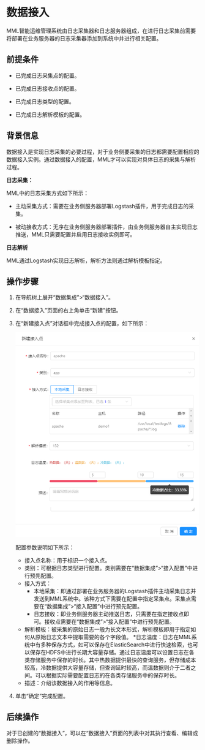 # 数据接入

MML智能运维管理系统由日志采集器和日志服务器组成，在进行日志采集前需要将部署在业务服务器的日志采集器添加到系统中并进行相关配置。

## 前提条件

* 已完成日志采集点的配置。

* 已完成日志接收点的配置。

* 已完成日志类型的配置。

* 已完成日志解析模板的配置。

## 背景信息

数据接入是实现日志采集的必要过程，对于业务侧要采集的日志都需要配置相应的数据接入实例。通过数据接入的配置，MML才可以实现对具体日志的采集与解析过程。

**日志采集：**

MML中的日志采集方式如下所示：

* 主动采集方式：需要在业务侧服务器部署Logstash插件，用于完成日志的采集。

* 被动接收方式：无序在业务侧服务器部署插件，由业务侧服务器自主实现日志推送，MML只需要配置并启用日志接收实例即可。

**日志解析**

MML通过Logstash实现日志解析，解析方法则通过解析模板指定。


## 操作步骤

1. 在导航树上展开“数据集成”>“数据接入”。

2. 在“数据接入”页面的右上角单击“新建”按钮。

3. 在“新建接入点”对话框中完成接入点的配置，如下所示：

   ![](../fig/2_02.png)
   
   配置参数说明如下所示：
   
   * 接入点名称：用于标识一个接入点。
   * 类别：可根据日志类型进行配置。类别需要在“数据集成”>“接入配置”中进行预先配置。
   * 接入方式：
      * 本地采集：即通过部署在业务服务器的Logstash插件主动采集日志并发送到MML系统中。该种方式下需要在配置中指定采集点。采集点需要在“数据集成”>“接入配置”中进行预先配置。
      * 日志接收：即业务侧服务器主动推送日志，只需要在指定接收点即可。接收点需要在“数据集成”>“接入配置”中进行预先配置。
   * 解析模板：被采集的原始日志一般为长文本形式，解析模板即用于指定如何从原始日志文本中提取需要的各个字段值。
   *日志温度：日志在MML系统中有多种保存方式，如可以保存在ElasticSearch中进行快速检索，也可以保存在HDFS中进行长期大容量存储。通过日志温度可以设置日志在各类存储服务中保存的时长。其中热数据提供最快的查询服务，但存储成本较高，冷数据提供大容量存储，但查询延时较高，而温数据则介于二者之间。可以根据实际需要配置日志的在各类存储服务中的保存时长。
   * 描述：介绍该数据接入的作用等信息。
   
4. 单击“确定”完成配置。

## 后续操作

对于已创建的“数据接入”，可以在“数据接入”页面的列表中对其执行查看、编辑或删除操作。

